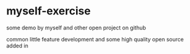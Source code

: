 # myself-exercise
some demo by myself and other open project on github

common little feature development and some high quality open source added in